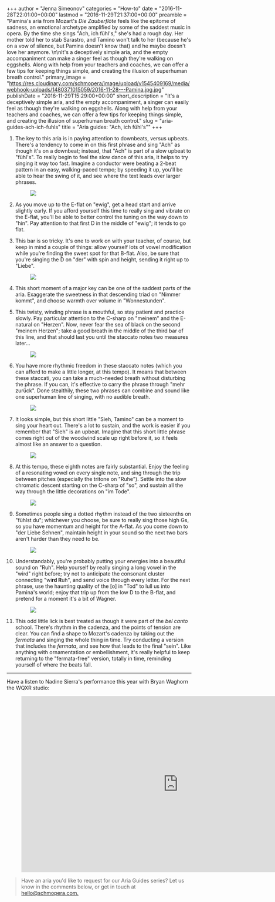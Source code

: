 +++
author = "Jenna Simeonov"
categories = "How-to"
date = "2016-11-28T22:01:00+00:00"
lastmod = "2016-11-29T21:37:00+00:00"
preamble = "Pamina's aria from Mozart's *Die Zauberflöte* feels like the epitome of sadness, an emotional archetype amplified by some of the saddest music in opera. By the time she sings \"Ach, ich fühl's,\" she's had a rough day. Her mother told her to stab Sarastro, and Tamino won't talk to her (because he's on a vow of silence, but Pamina doesn't know that) and he maybe doesn't love her anymore. \n\nIt's a deceptively simple aria, and the empty accompaniment can make a singer feel as though they're walking on eggshells. Along with help from your teachers and coaches, we can offer a few tips for keeping things simple, and creating the illusion of superhuman breath control."
primary_image = "https://res.cloudinary.com/schmopera/image/upload/v1545409169/media/webhook-uploads/1480371015059/2016-11-28---Pamina.jpg.jpg"
publishDate = "2016-11-29T15:29:00+00:00"
short_description = "It&#039;s a deceptively simple aria, and the empty accompaniment, a singer can easily feel as though they&#039;re walking on eggshells. Along with help from your teachers and coaches, we can offer a few tips for keeping things simple, and creating the illusion of superhuman breath control."
slug = "aria-guides-ach-ich-fuhls"
title = "Aria guides: &quot;Ach, ich fühl&#039;s&quot;"
+++

1. The key to this aria is in paying attention to downbeats, versus upbeats. There's a tendency to come in on this first phrase and sing "Ach" as though it's on a downbeat; instead, that "Ach" is part of a slow upbeat to "fühl's". To really begin to feel the slow dance of this aria, it helps to try singing it way too fast. Imagine a conductor were beating a 2-beat pattern in an easy, walking-paced tempo; by speeding it up, you'll be able to hear the swing of it, and see where the text leads over larger phrases.<figure data-type="image">![](https://res.cloudinary.com/schmopera/image/upload/v1545409169/media/webhook-uploads/1480432576805/Aria-Guide---Ach-ich-fuhls---annotated---1.5.jpg)</figure>

2. As you move up to the E-flat on "ewig", get a head start and arrive slightly early. If you afford yourself this time to really sing and vibrate on the E-flat, you'll be able to better control the tuning on the way down to "hin". Pay attention to that first D in the middle of "ewig"; it tends to go flat.

3. This bar is so tricky. It's one to work on with your teacher, of course, but keep in mind a couple of things: allow yourself lots of vowel modification while you're finding the sweet spot for that B-flat. Also, be sure that you're singing the D on "der" with spin and height, sending it right up to "Liebe".<figure data-type="image">![](https://res.cloudinary.com/schmopera/image/upload/v1545409169/media/webhook-uploads/1480432592452/Aria-Guide---Ach-ich-fuhls---annotated---1.75.jpg)</figure>

4. This short moment of a major key can be one of the saddest parts of the aria. Exaggerate the sweetness in that descending triad on "Nimmer kommt", and choose warmth over volume in "Wonnestunden".

5. This twisty, winding phrase is a mouthful, so stay patient and practice slowly. Pay particular attention to the C-sharp on "meinem" and the E-natural on "Herzen". Now, never fear the sea of black on the second "meinem Herzen"; take a good breath in the middle of the third bar of this line, and that should last you until the staccato notes two measures later...<figure data-type="image">
![](https://res.cloudinary.com/schmopera/image/upload/v1545409169/media/webhook-uploads/1480432611683/Aria-Guide---Ach-ich-fuhls---annotated---2.5.jpg)</figure>

6. You have more rhythmic freedom in these staccato notes (which you can afford to make a little longer, at this tempo). It means that between these staccati, you can take a much-needed breath without disturbing the phrase. If you can, it's effective to carry the phrase through "mehr zurück". Done stealthily, these two phrases can combine and sound like one superhuman line of singing, with no audible breath.<figure data-type="image">![](https://res.cloudinary.com/schmopera/image/upload/v1545409169/media/webhook-uploads/1480432625598/Aria-Guide---Ach-ich-fuhls---annotated---2.75.jpg)</figure>

7. It looks simple, but this short little "Sieh, Tamino" can be a moment to sing your heart out. There's a lot to sustain, and the work is easier if you remember that "Sieh" is an upbeat. Imagine that this short little phrase comes right out of the woodwind scale up right before it, so it feels almost like an answer to a question.<figure data-type="image">![](https://res.cloudinary.com/schmopera/image/upload/v1545409169/media/webhook-uploads/1480432641686/Aria-Guide---Achi-ich-fuhls---annotated---3.jpg)
</figure>

8. At this tempo, these eighth notes are fairly substantial. Enjoy the feeling of a resonating vowel on every single note, and sing through the trip between pitches (especially the tritone on "Ruhe"). Settle into the slow chromatic descent starting on the C-sharp of "so", and sustain all the way through the little decorations on "im Tode".<figure data-type="image">![](https://res.cloudinary.com/schmopera/image/upload/v1545409169/media/webhook-uploads/1480432748220/Aria-Guide---Achi-ich-fuhls---annotated--4.75.jpg)</figure>

9. Sometimes people sing a dotted rhythm instead of the two sixteenths on "fühlst du"; whichever you choose, be sure to really sing those high Gs, so you have momentum and height for the A-flat. As you come down to "der Liebe Sehnen", maintain height in your sound so the next two bars aren't harder than they need to be.<figure data-type="image">![](https://res.cloudinary.com/schmopera/image/upload/v1545409169/media/webhook-uploads/1480432672229/Aria-Guide---Achi-ich-fuhls---annotated--4.5.jpg)</figure>

10. Understandably, you're probably putting your energies into a beautiful sound on "Ruh". Help yourself by really singing a long vowel in the "wird" right before; try not to anticipate the consonant cluster connecting "wi**rd R**uh", and send voice through every letter. For the next phrase, use the haunting quality of the [o] in "Tod" to lull us into Pamina's world; enjoy that trip up from the low D to the B-flat, and pretend for a moment it's a bit of Wagner.<figure data-type="image">![](https://res.cloudinary.com/schmopera/image/upload/v1545409169/media/webhook-uploads/1480432762430/Aria-Guide---Achi-ich-fuhls---annotated--5.jpg)</figure>

11. This odd little lick is best treated as though it were part of the *bel canto* school. There's rhythm in the cadenza, and the points of tension are clear. You can find a shape to Mozart's cadenza by taking out the *fermata* and singing the whole thing in time. Try conducting a version that includes the *fermata*, and see how that leads to the final "sein". Like anything with ornamentation or embellishment, it's really helpful to keep returning to the "fermata-free" version, totally in time, reminding yourself of where the beats fall.

***
Have a listen to Nadine Sierra's performance this year with Bryan Waghorn the WQXR studio:

<figure data-type="video">
<iframe width="854" height="480" src="https://www.youtube.com/embed/cu0BmPXZ6dI" frameborder="0" allowfullscreen></iframe>
</figure>

>Have an aria you'd like to request for our Aria Guides series? Let us know in the comments below, or get in touch at [hello@schmopera.com.](mailto:hello@schmopera.com)
